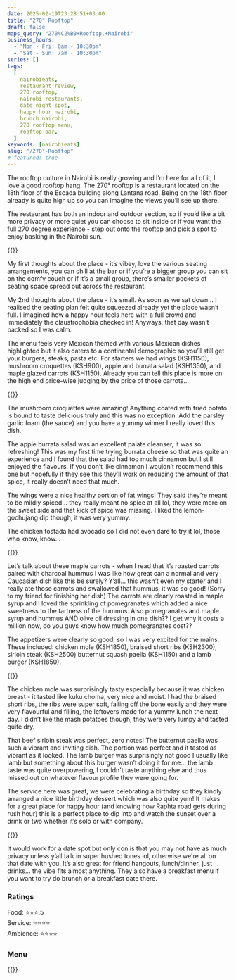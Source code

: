 ```yaml
---
date: 2025-02-19T23:28:51+03:00
title: "270° Rooftop"
draft: false
maps_query: "270%C2%B0+Rooftop,+Nairobi"
business_hours:
  - "Mon - Fri: 6am - 10:30pm"
  - "Sat - Sun: 7am - 10:30pm"
series: []
tags:
  [
    nairobieats,
    restaurant review,
    270 rooftop,
    nairobi restaurants,
    date night spot,
    happy hour nairobi,
    brunch nairobi,
    270 rooftop menu,
    rooftop bar,
  ]
keywords: [nairobieats]
slug: "/270°-Rooftop"
# featured: true
---
```


The rooftop culture in Nairobi is really growing and I’m here for all of it, I love a good rooftop hang. The 270° rooftop is a restaurant located on the 18th floor of the Escada building along Lantana road. Being on the 18th floor already is quite high up so you can imagine the views you’ll see up there.

The restaurant has both an indoor and outdoor section, so if you’d like a bit more privacy or more quiet you can choose to sit inside or if you want the full 270 degree experience - step out onto the rooftop and pick a spot to enjoy basking in the Nairobi sun.

{{<image-gallery key="270-rooftop" titles="270-rooftop01 270-rooftop02 270-rooftop03">}}

My first thoughts about the place - it’s vibey, love the various seating arrangements, you can chill at the bar or if you’re a bigger group you can sit on the comfy couch or if it’s a small group, there’s smaller pockets of seating space spread out across the restaurant.

My 2nd thoughts about the place - it’s small. As soon as we sat down… I realised the seating plan felt quite squeezed already yet the place wasn’t full. I imagined how a happy hour feels here with a full crowd and immediately the claustrophobia checked in! Anyways, that day wasn’t packed so I was calm.

The menu feels very Mexican themed with various Mexican dishes highlighted but it also caters to a continental demographic so you’ll still get your burgers, steaks, pasta etc. For starters we had wings (KSH1150), mushroom croquettes (KSH900), apple and burrata salad (KSH1350), and maple glazed carrots (KSH1150). Already you can tell this place is more on the high end price-wise judging by the price of those carrots…

{{<image-gallery key="270-rooftop" titles="270-rooftop08 270-rooftop12 270-rooftop13">}}

The mushroom croquettes were amazing! Anything coated with fried potato is bound to taste delicious truly and this was no exception. Add the parsley garlic foam (the sauce) and you have a yummy winner I really loved this dish.

The apple burrata salad was an excellent palate cleanser, it was so refreshing! This was my first time trying burrata cheese so that was quite an experience and I found that the salad had too much cinnamon but I still enjoyed the flavours. If you don’t like cinnamon I wouldn’t recommend this one but hopefully if they see this they’ll work on reducing the amount of that spice, it really doesn’t need that much.

The wings were a nice healthy portion of fat wings! They said they’re meant to be mildly spiced… they really meant no spice at all lol, they were more on the sweet side and that kick of spice was missing. I liked the lemon-gochujang dip though, it was very yummy.

The chicken tostada had avocado so I did not even dare to try it lol, those who know, know…

{{<image-gallery key="270-rooftop" titles="270-rooftop07 270-rooftop06">}}

Let’s talk about these maple carrots - when I read that it’s roasted carrots paired with charcoal hummus I was like how great can a normal and very Caucasian dish like this be surely? Y’all… this wasn’t even my starter and I really ate those carrots and swallowed that hummus, it was so good! (Sorry to my friend for finishing her dish) The carrots are clearly roasted in maple syrup and I loved the sprinkling of pomegranates which added a nice sweetness to the tartness of the hummus. Also pomegranates and maple syrup and hummus AND olive oil dressing in one dish?? I get why it costs a million now, do you guys know how much pomegranates cost??

The appetizers were clearly so good, so I was very excited for the mains. These included: chicken mole (KSH1850), braised short ribs (KSH2300), sirloin steak (KSH2500) butternut squash paella (KSH1150) and a lamb burger (KSH1850).

{{<image-gallery key="270-rooftop" titles="270-rooftop14 270-rooftop15 270-rooftop17 270-rooftop18">}}

The chicken mole was surprisingly tasty especially because it was chicken breast - it tasted like kuku choma, very nice and moist. I had the braised short ribs, the ribs were super soft, falling off the bone easily and they were very flavourful and filling, the leftovers made for a yummy lunch the next day. I didn’t like the mash potatoes though, they were very lumpy and tasted quite dry.

That beef sirloin steak was perfect, zero notes! The butternut paella was such a vibrant and inviting dish. The portion was perfect and it tasted as vibrant as it looked. The lamb burger was surprisingly not good I usually like lamb but something about this burger wasn’t doing it for me… the lamb taste was quite overpowering, I couldn't taste anything else and thus missed out on whatever flavour profile they were going for.

The service here was great, we were celebrating a birthday so they kindly arranged a nice little birthday dessert which was also quite yum! It makes for a great place for happy hour (and knowing how Raphta road gets during rush hour) this is a perfect place to dip into and watch the sunset over a drink or two whether it’s solo or with company.

{{<image-gallery key="270-rooftop" titles="270-rooftop24 270-rooftop04">}}

It would work for a date spot but only con is that you may not have as much privacy unless y’all talk in super hushed tones lol, otherwise we're all on that date with you. It’s also great for friend hangouts, lunch/dinner, just drinks… the vibe fits almost anything. They also have a breakfast menu if you want to try do brunch or a breakfast date there.

### Ratings

Food: ⭐️⭐️⭐️.5<br>
Service: ⭐️️⭐️⭐️⭐️<br>
Ambience: ⭐⭐️⭐️⭐️<br>

### Menu

{{<remote-image-gallery key="270-rooftop-menu">}}
